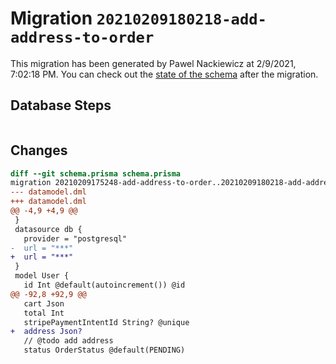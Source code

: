 # Migration `20210209180218-add-address-to-order`

This migration has been generated by Pawel Nackiewicz at 2/9/2021, 7:02:18 PM.
You can check out the [state of the schema](./schema.prisma) after the migration.

## Database Steps

```sql

```

## Changes

```diff
diff --git schema.prisma schema.prisma
migration 20210209175248-add-address-to-order..20210209180218-add-address-to-order
--- datamodel.dml
+++ datamodel.dml
@@ -4,9 +4,9 @@
 }
 datasource db {
   provider = "postgresql"
-  url = "***"
+  url = "***"
 }
 model User {
   id Int @default(autoincrement()) @id
@@ -92,8 +92,9 @@
   cart Json
   total Int
   stripePaymentIntentId String? @unique
+  address Json?
   // @todo add address
   status OrderStatus @default(PENDING)
```


